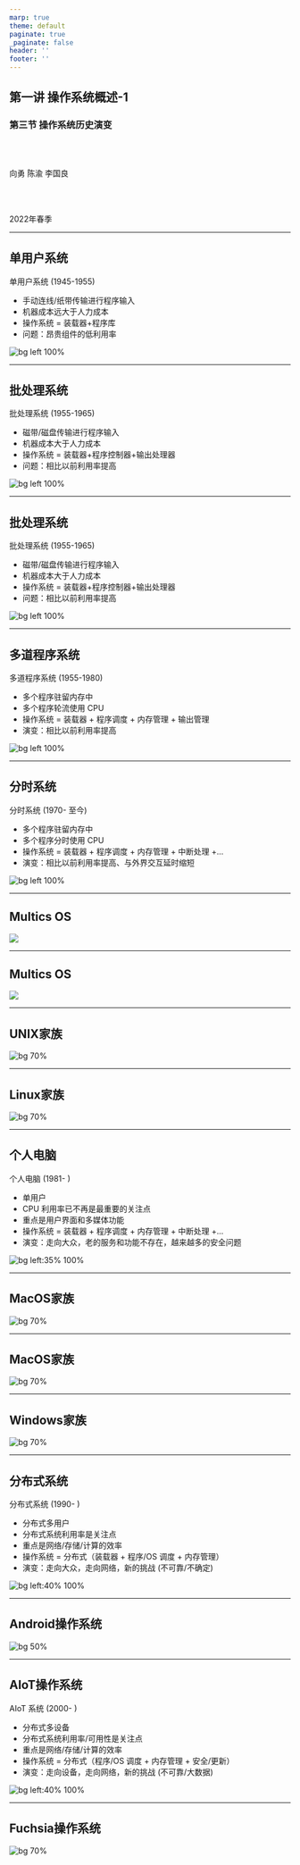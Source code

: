 ```yaml
---
marp: true
theme: default
paginate: true
_paginate: false
header: ''
footer: ''
---
```


<!-- theme: gaia -->
<!-- page_number: true -->
<!-- _class: lead -->

## 第一讲 操作系统概述-1

### 第三节 操作系统历史演变

<br>
<br>

向勇 陈渝 李国良 

<br>
<br>

2022年春季

---

## 单用户系统

单用户系统 (1945-1955)

- 手动连线/纸带传输进行程序输入
- 机器成本远大于人力成本
- 操作系统 = 装载器+程序库
- 问题：昂贵组件的低利用率

![bg left 100%](./figs/history-single-user-system.png)

---

## 批处理系统

批处理系统 (1955-1965)

- 磁带/磁盘传输进行程序输入
- 机器成本大于人力成本
- 操作系统 = 装载器+程序控制器+输出处理器
- 问题：相比以前利用率提高

![bg left 100%](./figs/history-batch-processing.png)

---

## 批处理系统

批处理系统 (1955-1965)

- 磁带/磁盘传输进行程序输入
- 机器成本大于人力成本
- 操作系统 = 装载器+程序控制器+输出处理器
- 问题：相比以前利用率提高

![bg left 100%](./figs/history-batch-process-graph.png)

---

## 多道程序系统

多道程序系统 (1955-1980)

- 多个程序驻留内存中
- 多个程序轮流使用 CPU
- 操作系统 = 装载器 + 程序调度 + 内存管理 + 输出管理
- 演变：相比以前利用率提高

![bg left 100%](./figs/history-multiprogramming.png)

---

## 分时系统

分时系统 (1970- 至今)  
- 多个程序驻留内存中  
- 多个程序分时使用 CPU  
- 操作系统 = 装载器 + 程序调度 + 内存管理 + 中断处理 +...  
- 演变：相比以前利用率提高、与外界交互延时缩短

![bg left 100%](./figs/history-timesharing.png)

---
## Multics OS

![](./figs/history-multics.png)

---
## Multics OS

![](./figs/multics-intro.png)

---
## UNIX家族

![bg 70%](./figs/unix-family.png)


---
## Linux家族

![bg 70%](./figs/linux-family.png)

---
## 个人电脑

个人电脑 (1981- )
- 单用户
- CPU 利用率已不再是最重要的关注点
- 重点是用户界面和多媒体功能
- 操作系统 = 装载器 + 程序调度 + 内存管理 + 中断处理 +...
- 演变：走向大众，老的服务和功能不存在，越来越多的安全问题

![bg left:35% 100%](./figs/history-pc.png)

---
## MacOS家族

![bg 70%](./figs/macos-family.png)

---
## MacOS家族

![bg 70%](./figs/macos-family-history.png)

---
## Windows家族

![bg 70%](./figs/windows-family.png)

---
## 分布式系统

分布式系统 (1990- )
- 分布式多用户
- 分布式系统利用率是关注点
- 重点是网络/存储/计算的效率
- 操作系统 = 分布式（装载器 + 程序/OS 调度 + 内存管理）
- 演变：走向大众，走向网络，新的挑战 (不可靠/不确定)

![bg left:40% 100%](./figs/history-ds.png)

---
## Android操作系统

![bg 50%](./figs/android-system-architecture.png)

---
## AIoT操作系统

AIoT 系统 (2000- )
- 分布式多设备
- 分布式系统利用率/可用性是关注点
- 重点是网络/存储/计算的效率
- 操作系统 = 分布式（程序/OS 调度 + 内存管理 + 安全/更新）
- 演变：走向设备，走向网络，新的挑战 (不可靠/大数据)


![bg left:40% 100%](./figs/history-aiot.png)

---
## Fuchsia操作系统

![bg 70%](./figs/fuchsia-os-intro.png)
